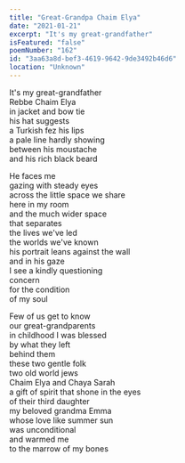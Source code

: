```yaml
---
title: "Great-Grandpa Chaim Elya"
date: "2021-01-21"
excerpt: "It's my great-grandfather"
isFeatured: "false"
poemNumber: "162"
id: "3aa63a8d-bef3-4619-9642-9de3492b46d6"
location: "Unknown"
---
```


It's my great-grandfather  
Rebbe Chaim Elya  
in jacket and bow tie  
his hat suggests  
a Turkish fez his lips  
a pale line hardly showing  
between his moustache  
and his rich black beard

He faces me  
gazing with steady eyes  
across the little space we share  
here in my room  
and the much wider space  
that separates  
the lives we've led  
the worlds we've known  
his portrait leans against the wall  
and in his gaze  
I see a kindly questioning  
concern  
for the condition  
of my soul

Few of us get to know  
our great-grandparents  
in childhood I was blessed  
by what they left  
behind them  
these two gentle folk  
two old world jews  
Chaim Elya and Chaya Sarah  
a gift of spirit that shone in the eyes  
of their third daughter  
my beloved grandma Emma  
whose love like summer sun  
was unconditional  
and warmed me  
to the marrow of my bones

